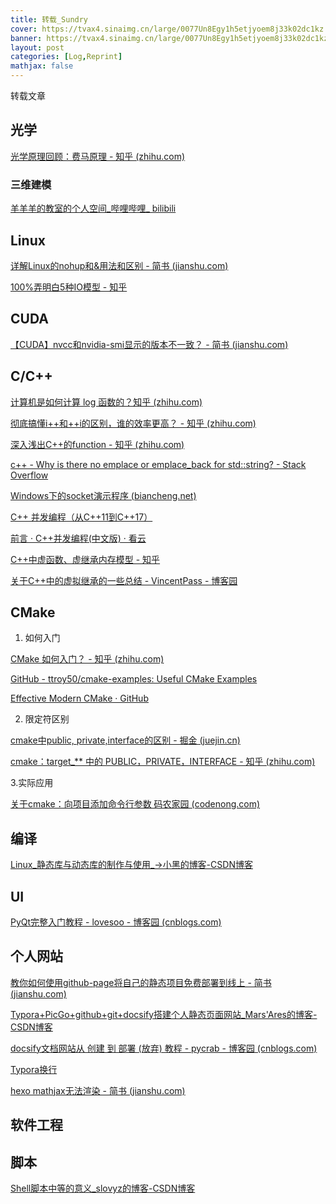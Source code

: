 ```yaml
---
title: 转载_Sundry
cover: https://tvax4.sinaimg.cn/large/0077Un8Egy1h5etjyoem8j33k02dc1kz.jpg
banner: https://tvax4.sinaimg.cn/large/0077Un8Egy1h5etjyoem8j33k02dc1kz.jpg
layout: post
categories: [Log,Reprint]
mathjax: false
---
```


转载文章

<!-- more -->

## 光学

[光学原理回顾：费马原理 - 知乎 (zhihu.com)](https://zhuanlan.zhihu.com/p/339379757)

### 三维建模

[羊羊羊的教室的个人空间_哔哩哔哩_ bilibili](https://space.bilibili.com/299275195/channel/seriesdetail?sid=338965)

## Linux

[详解Linux的nohup和&用法和区别 - 简书 (jianshu.com)](https://www.jianshu.com/p/93a45927f013)

[100%弄明白5种IO模型 - 知乎](https://zhuanlan.zhihu.com/p/115912936)

## CUDA

[【CUDA】nvcc和nvidia-smi显示的版本不一致？ - 简书 (jianshu.com)](https://www.jianshu.com/p/eb5335708f2a)

## C/C++

[ 计算机是如何计算 log 函数的？知乎 (zhihu.com)](https://www.zhihu.com/question/333371020/answer/1686069171?utm_source=qq&utm_medium=social&utm_oi=894894351451328512)

[彻底搞懂i++和++i的区别，谁的效率更高？ - 知乎 (zhihu.com)](https://zhuanlan.zhihu.com/p/391942337)

[深入浅出C++的function - 知乎 (zhihu.com)](https://zhuanlan.zhihu.com/p/161356621)

[c++ - Why is there no emplace or emplace_back for std::string? - Stack Overflow](https://stackoverflow.com/questions/60532890/why-is-there-no-emplace-or-emplace-back-for-stdstring)

[Windows下的socket演示程序 (biancheng.net)](http://c.biancheng.net/view/2129.html)

[C++ 并发编程（从C++11到C++17）](https://paul.pub/cpp-concurrency/)

[前言 · C++并发编程(中文版) · 看云](https://www.kancloud.cn/jxm_zn/cpp_concurrency_in_action/264949)

[C++中虚函数、虚继承内存模型 - 知乎](https://zhuanlan.zhihu.com/p/41309205)

[关于C++中的虚拟继承的一些总结 - VincentPass - 博客园](https://www.cnblogs.com/BeyondAnyTime/archive/2012/06/05/2537451.html)



## CMake

1. 如何入门

[CMake 如何入门？ - 知乎 (zhihu.com)](https://www.zhihu.com/question/58949190/answer/999701073)

[GitHub - ttroy50/cmake-examples: Useful CMake Examples](https://github.com/ttroy50/cmake-examples)

[Effective Modern CMake · GitHub](https://gist.github.com/mbinna/c61dbb39bca0e4fb7d1f73b0d66a4fd1)

2. 限定符区别

[cmake中public, private,interface的区别 - 掘金 (juejin.cn)](https://juejin.cn/post/6999914423510892558)

[cmake：target_** 中的 PUBLIC，PRIVATE，INTERFACE - 知乎 (zhihu.com)](https://zhuanlan.zhihu.com/p/82244559)

3.实际应用

[关于cmake：向项目添加命令行参数  码农家园 (codenong.com)](https://www.codenong.com/30104520/)

## 编译

[Linux_静态库与动态库的制作与使用_->小黑的博客-CSDN博客](https://blog.csdn.net/weixin_45157820/article/details/115789297)

## UI

[PyQt完整入门教程 - lovesoo - 博客园 (cnblogs.com)](https://www.cnblogs.com/lovesoo/p/12491361.html)

## 个人网站

[教你如何使用github-page将自己的静态项目免费部署到线上 - 简书 (jianshu.com)](https://www.jianshu.com/p/48c1413b7cbf)

[Typora+PicGo+github+git+docsify搭建个人静态页面网站_Mars'Ares的博客-CSDN博客](https://blog.csdn.net/qq_22211217/article/details/121480965)

[docsify文档网站从 创建 到 部署 (放弃) 教程 - pycrab - 博客园 (cnblogs.com)](https://www.cnblogs.com/pycrab/p/13670516.html)

[Typora换行](https://ganzhixiong.com/p/fcbdca0f/)

[hexo mathjax无法渲染 - 简书 (jianshu.com)](https://www.jianshu.com/p/d43535c17ce2)

## 软件工程





## 脚本

[Shell脚本中等的意义_slovyz的博客-CSDN博客](https://blog.csdn.net/slovyz/article/details/47400107)
